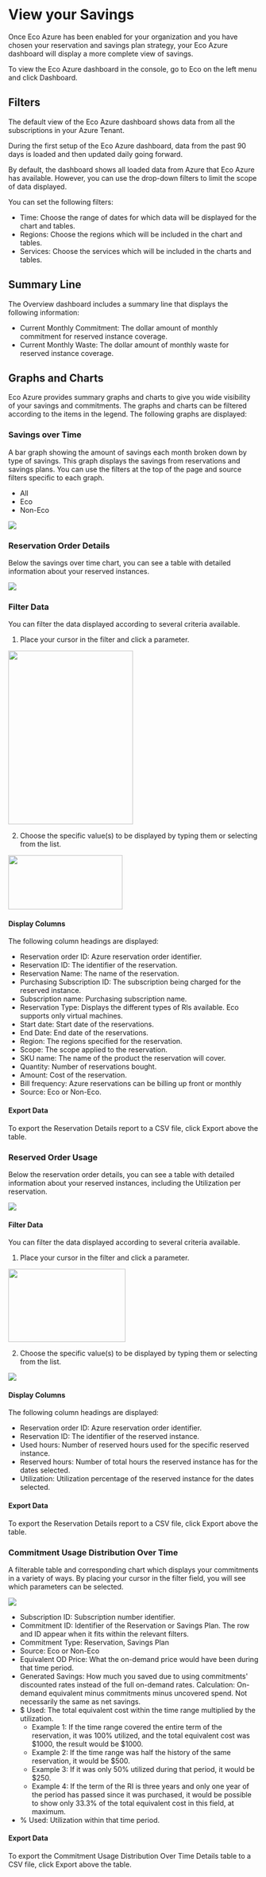 # View your Savings

Once Eco Azure has been enabled for your organization and you have chosen your reservation and savings plan strategy, your Eco Azure dashboard will display a more complete view of savings.

To view the Eco Azure dashboard in the console, go to Eco on the left menu and click Dashboard.

## Filters

The default view of the Eco Azure dashboard shows data from all the subscriptions in your Azure Tenant.

During the first setup of the Eco Azure dashboard, data from the past 90 days is loaded and then updated daily going forward.

By default, the dashboard shows all loaded data from Azure that Eco Azure has available. However, you can use the drop-down filters to limit the scope of data displayed.

You can set the following filters:

- Time: Choose the range of dates for which data will be displayed for the chart and tables.
- Regions: Choose the regions which will be included in the chart and tables.
- Services: Choose the services which will be included in the charts and tables.

## Summary Line

The Overview dashboard includes a summary line that displays the following information:

- Current Monthly Commitment: The dollar amount of monthly commitment for reserved instance coverage.
- Current Monthly Waste: The dollar amount of monthly waste for reserved instance coverage.

## Graphs and Charts

Eco Azure provides summary graphs and charts to give you wide visibility of your savings and commitments. The graphs and charts can be filtered according to the items in the legend. The following graphs are displayed:

### Savings over Time

A bar graph showing the amount of savings each month broken down by type of savings. This graph displays the savings from reservations and savings plans. You can use the filters at the top of the page and source filters specific to each graph.

- All
- Eco
- Non-Eco

<img src="/eco/_media/azure-view-your-savings.png" />

### Reservation Order Details

Below the savings over time chart, you can see a table with detailed information about your reserved instances.

<img src="/eco/_media/azure-view-your-savings-03a.png" />

### Filter Data

You can filter the data displayed according to several criteria available.

1. Place your cursor in the filter and click a parameter.

<img src="/eco/_media/azure-view-your-savings-04.png" width="251" height="349" />

2. Choose the specific value(s) to be displayed by typing them or selecting from the list.

<img src="/eco/_media/azure-view-your-savings-05.png" width="230" height="109" />

#### Display Columns

The following column headings are displayed:

- Reservation order ID: Azure reservation order identifier.
- Reservation ID: The identifier of the reservation.
- Reservation Name: The name of the reservation.
- Purchasing Subscription ID: The subscription being charged for the reserved instance.
- Subscription name: Purchasing subscription name.
- Reservation Type: Displays the different types of RIs available. Eco supports only virtual machines.
- Start date: Start date of the reservations.
- End Date: End date of the reservations.
- Region: The regions specified for the reservation.
- Scope: The scope applied to the reservation.
- SKU name: The name of the product the reservation will cover.
- Quantity: Number of reservations bought.
- Amount: Cost of the reservation.
- Bill frequency: Azure reservations can be billing up front or monthly
- Source: Eco or Non-Eco. 

#### Export Data

To export the Reservation Details report to a CSV file, click Export above the table.

### Reserved Order Usage

Below the reservation order details, you can see a table with detailed information about your reserved instances, including the Utilization per reservation. 

<img src="/eco/_media/azure-view-your-savings-06.png" />

#### Filter Data

You can filter the data displayed according to several criteria available.

1. Place your cursor in the filter and click a parameter.

<img src="/eco/_media/azure-view-your-savings-07.png" width="236" height="147" />

2. Choose the specific value(s) to be displayed by typing them or selecting from the list.

<img src="/eco/_media/azure-view-your-savings-08.png" />

#### Display Columns

The following column headings are displayed:

* Reservation order ID: Azure reservation order identifier.
* Reservation ID: The identifier of the reserved instance.
* Used hours: Number of reserved hours used for the specific reserved instance.
* Reserved hours: Number of total hours the reserved instance has for the dates selected.
* Utilization: Utilization percentage of the reserved instance for the dates selected.

#### Export Data

To export the Reservation Details report to a CSV file, click Export above the table.

### Commitment Usage Distribution Over Time

A filterable table and corresponding chart which displays your commitments in a variety of ways. By placing your cursor in the filter field, you will see which parameters can be selected.

<img src="/eco/_media/azure-view-your-savings-1.png" />

* Subscription ID: Subscription number identifier.
* Commitment ID: Identifier of the Reservation or Savings Plan. The row and ID appear when it fits within the relevant filters.
* Commitment Type: Reservation, Savings Plan
* Source: Eco or Non-Eco
* Equivalent OD Price: What the on-demand price would have been during that time period.
* Generated Savings: How much you saved due to using commitments' discounted rates instead of the full on-demand rates. Calculation: On-demand equivalent minus commitments minus uncovered spend. Not necessarily the same as net savings.
* $ Used: The total equivalent cost within the time range multiplied by the utilization.
  - Example 1: If the time range covered the entire term of the reservation, it was 100% utilized, and the total equivalent cost was $1000, the result would be $1000.
  - Example 2: If the time range was half the history of the same reservation, it would be $500.
  - Example 3: If it was only 50% utilized during that period, it would be $250.
  - Example 4: If the term of the RI is three years and only one year of the period has passed since it was purchased, it would be possible to show only 33.3% of the total equivalent cost in this field, at maximum.
* % Used: Utilization within that time period.

#### Export Data

To export the Commitment Usage Distribution Over Time Details table to a CSV file, click Export above the table.
